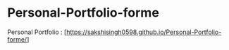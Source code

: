 # Personal-Portfolio-forme
Personal Portfolio : [https://sakshisingh0598.github.io/Personal-Portfolio-forme/]

